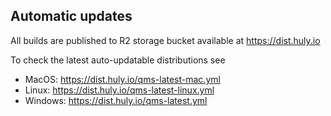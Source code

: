 ## Automatic updates

All builds are published to R2 storage bucket available at https://dist.huly.io

To check the latest auto-updatable distributions see

* MacOS: https://dist.huly.io/qms-latest-mac.yml
* Linux: https://dist.huly.io/qms-latest-linux.yml
* Windows: https://dist.huly.io/qms-latest.yml
